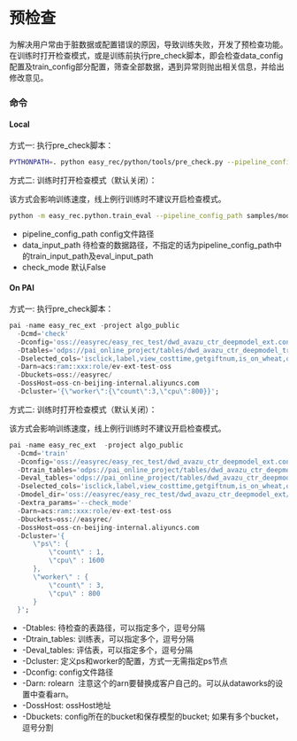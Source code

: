 # 预检查

为解决用户常由于脏数据或配置错误的原因，导致训练失败，开发了预检查功能。
在训练时打开检查模式，或是训练前执行pre_check脚本，即会检查data_config配置及train_config部分配置，筛查全部数据，遇到异常则抛出相关信息，并给出修改意见。

### 命令

#### Local

方式一: 执行pre_check脚本：

```bash
PYTHONPATH=. python easy_rec/python/tools/pre_check.py --pipeline_config_path samples/model_config/din_on_taobao.config --data_input_path data/test/check_data/csv_data_for_check
```

方式二: 训练时打开检查模式（默认关闭）：

该方式会影响训练速度，线上例行训练时不建议开启检查模式。

```bash
python -m easy_rec.python.train_eval --pipeline_config_path samples/model_config/din_on_taobao.config --check_mode
```

- pipeline_config_path config文件路径
- data_input_path 待检查的数据路径，不指定的话为pipeline_config_path中的train_input_path及eval_input_path
- check_mode 默认False

#### On PAI

方式一: 执行pre_check脚本：

```sql
pai -name easy_rec_ext -project algo_public
  -Dcmd='check'
  -Dconfig='oss://easyrec/easy_rec_test/dwd_avazu_ctr_deepmodel_ext.config'
  -Dtables='odps://pai_online_project/tables/dwd_avazu_ctr_deepmodel_train,odps://pai_online_project/tables/dwd_avazu_ctr_deepmodel_test'
  -Dselected_cols='isclick,label,view_costtime,getgiftnum,is_on_wheat,on_wheat_duration,features'
  -Darn=acs:ram::xxx:role/ev-ext-test-oss
  -Dbuckets=oss://easyrec/
  -DossHost=oss-cn-beijing-internal.aliyuncs.com
  -Dcluster='{\"worker\":{\"count\":3,\"cpu\":800}}';
```

方式二: 训练时打开检查模式（默认关闭）：

该方式会影响训练速度，线上例行训练时不建议开启检查模式。

```sql
pai -name easy_rec_ext  -project algo_public
  -Dcmd='train'
  -Dconfig='oss://easyrec/easy_rec_test/dwd_avazu_ctr_deepmodel_ext.config'
  -Dtrain_tables='odps://pai_online_project/tables/dwd_avazu_ctr_deepmodel_train'
  -Deval_tables='odps://pai_online_project/tables/dwd_avazu_ctr_deepmodel_test'
  -Dselected_cols='isclick,label,view_costtime,getgiftnum,is_on_wheat,on_wheat_duration,features'
  -Dmodel_dir='oss://easyrec/easy_rec_test/dwd_avazu_ctr_deepmodel_ext/ckpt'
  -Dextra_params='--check_mode'
  -Darn=acs:ram::xxx:role/ev-ext-test-oss
  -Dbuckets=oss://easyrec/
  -DossHost=oss-cn-beijing-internal.aliyuncs.com
  -Dcluster='{
      \"ps\": {
          \"count\" : 1,
          \"cpu\" : 1600
      },
      \"worker\" : {
          \"count\" : 3,
          \"cpu\" : 800
      }
  }';
```

- -Dtables: 待检查的表路径，可以指定多个，逗号分隔
- -Dtrain_tables: 训练表，可以指定多个，逗号分隔
- -Deval_tables: 评估表，可以指定多个，逗号分隔
- -Dcluster: 定义ps和worker的配置，方式一无需指定ps节点
- -Dconfig: config文件路径
- -Darn: rolearn  注意这个的arn要替换成客户自己的。可以从dataworks的设置中查看arn。
- -DossHost: ossHost地址
- -Dbuckets: config所在的bucket和保存模型的bucket; 如果有多个bucket，逗号分割
